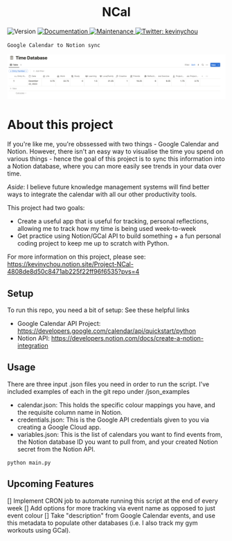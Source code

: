 <h1 align="center"> NCal </h1>
<p>
  <img alt="Version" src="https://img.shields.io/badge/version-1.0-blue.svg?cacheSeconds=2592000" />
  <a href="https://github.com/vectara/vectara-ingest#readme" target="_blank">
    <img alt="Documentation" src="https://img.shields.io/badge/documentation-no-red.svg" />
  </a>
  <a href="https://github.com/vectara/vectara-ingest/graphs/commit-activity" target="_blank">
    <img alt="Maintenance" src="https://img.shields.io/badge/Maintained%3F-no-red.svg" />
  </a>
  <a href="https://twitter.com/kevinychou" target="_blank">
    <img alt="Twitter: kevinychou" src="https://img.shields.io/twitter/follow/kevinychou.svg?style=social" />
  </a>
</p>

`Google Calendar to Notion sync`

<p align="center">
  <img style="max-width: 100%;" alt="notion image" src="img/notion_image.png"/>
</p>

# About this project
If you're like me, you're obssessed with two things - Google Calendar and Notion. However, there isn't an easy way to visualise the time you spend on various things - hence the goal of this project is to sync this information into a Notion database, where you can more easily see trends in your data over time.

*Aside*: I believe future knowledge management systems will find better ways to integrate the calendar with all our other productivity tools.

This project had two goals:
- Create a useful app that is useful for tracking, personal reflections, allowing me to track how my time is being used week-to-week
- Get practice using Notion/GCal API to build something + a fun personal coding project to keep me up to scratch with Python.

For more information on this project, please see: https://kevinychou.notion.site/Project-NCal-4808de8d50c8471ab225f22ff96f6535?pvs=4

## Setup
To run this repo, you need a bit of setup: See these helpful links
- Google Calendar API Project: https://developers.google.com/calendar/api/quickstart/python
- Notion API: https://developers.notion.com/docs/create-a-notion-integration

## Usage
There are three input .json files you need in order to run the script. I've included examples of each in the git repo under /json_examples
- calendar.json: This holds the specific colour mappings you have, and the requisite column name in Notion.
- credentials.json: This is the Google API credentials given to you via creating a Google Cloud app.
- variables.json: This is the list of calendars you want to find events from, the Notion database ID you want to pull from, and your created Notion secret from the Notion API.

```
python main.py
```

## Upcoming Features
[] Implement CRON job to automate running this script at the end of every week
[] Add options for more tracking via event name as opposed to just event colour
[] Take "description" from Google Calendar events, and use this metadata to populate other databases (i.e. I also track my gym workouts using GCal).